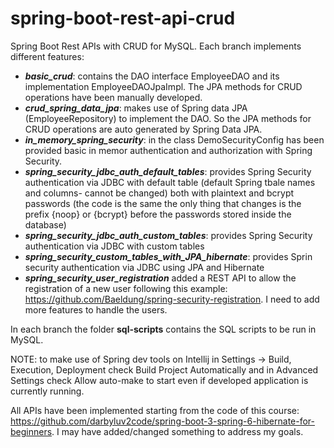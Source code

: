 # spring-boot-rest-api-crud
Spring Boot Rest APIs with CRUD for MySQL. Each branch implements different features:

- ***basic_crud***: contains the DAO interface EmployeeDAO and its implementation EmployeeDAOJpaImpl. The JPA methods for CRUD operations have been manually developed.
- ***crud_spring_data_jpa***: makes use of Spring data JPA (EmployeeRepository) to implement the DAO. So the JPA methods for CRUD operations are auto generated by Spring Data JPA.
- ***in_memory_spring_security***: in the class DemoSecurityConfig has been provided basic in memor authentication and authorization with Spring Security.
- ***spring_security_jdbc_auth_default_tables***: provides Spring Security authentication via JDBC with default table (default Spring tbale names and columns-  cannot be changed) both with plaintext and bcrypt passwords (the code is the same the only thing that changes is the prefix {noop} or {bcrypt} before the passwords stored inside the database)
- ***spring_security_jdbc_auth_custom_tables***: provides Spring Security authentication via JDBC with custom tables
- ***spring_security_custom_tables_with_JPA_hibernate***: provides Sprin security authentication via JDBC using JPA and Hibernate
- ***spring_security_user_registration*** added a REST API to allow the registration of a new user following this example:  https://github.com/Baeldung/spring-security-registration. I need to add more features to handle the users.

In each branch the folder **sql-scripts** contains the SQL scripts to be run in MySQL.

NOTE: to make use of Spring dev tools on Intellij in Settings -> Build, Execution, Deployment check Build Project Automatically and in Advanced Settings check Allow auto-make to start even if developed application is currently running.

All APIs have been implemented starting from the code of this course: https://github.com/darbyluv2code/spring-boot-3-spring-6-hibernate-for-beginners. I may have added/changed something to address my goals.
